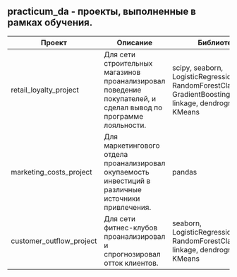 ## practicum_da - проекты, выполненные в рамках обучения.

|Проект|Описание|Библиотеки|
|-|-|-|
|retail_loyalty_project|Для сети строительных магазинов проанализировал поведение покупателей, и сделал вывод по программе лояльности.|scipy, seaborn, LogisticRegression, RandomForestClassifier, GradientBoostingRegressor, linkage, dendrogram, KMeans|
|marketing_costs_project|Для маркетингового отдела проанализировал окупаемость инвестиций в различные источники привлечения.|pandas|
|customer_outflow_project|Для сети фитнес-клубов проанализировал и спрогнозировал отток клиентов.|seaborn, LogisticRegression, RandomForestClassifier, linkage, dendrogram, KMeans
